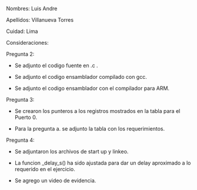 Nombres: Luis Andre

Apellidos: Villanueva Torres 

Cuidad: Lima

Consideraciones:

Pregunta 2:

- Se adjunto el codigo fuente en .c .
  
- Se adjunto el codigo ensamblador compilado con gcc.

- Se adjunto el codigo ensamblador con el compilador para ARM.

Pregunta 3:

- Se crearon los punteros a los registros mostrados en la tabla para el Puerto 0.
  
- Para la pregunta a. se adjunto la tabla con los requerimientos.

Pregunta 4:

- Se adjuntaron los archivos de start up y linkeo.
  
- La funcion _delay_s() ha sido ajustada para dar un delay aproximado a lo requerido en el ejercicio.

- Se agrego un video de evidencia. 
